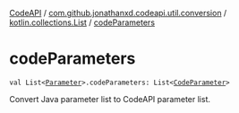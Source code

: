 [CodeAPI](../../index.md) / [com.github.jonathanxd.codeapi.util.conversion](../index.md) / [kotlin.collections.List](index.md) / [codeParameters](.)

# codeParameters

`val List<`[`Parameter`](http://docs.oracle.com/javase/6/docs/api/java/lang/reflect/Parameter.html)`>.codeParameters: List<`[`CodeParameter`](../../com.github.jonathanxd.codeapi.base/-code-parameter/index.md)`>`

Convert Java parameter list to CodeAPI parameter list.

